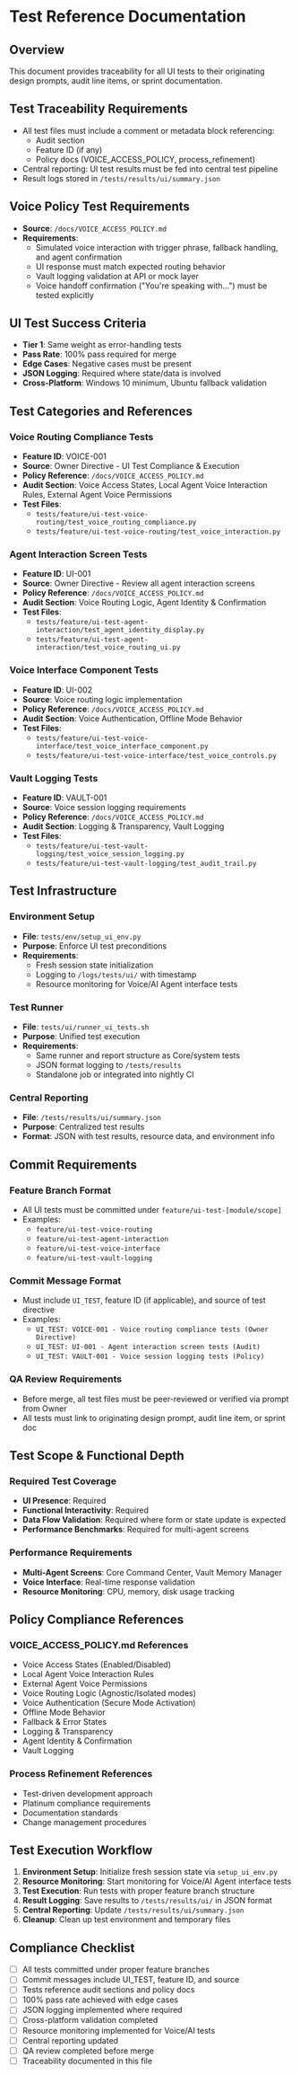 # Test Reference Documentation

## Overview
This document provides traceability for all UI tests to their originating design prompts, audit line items, or sprint documentation.

## Test Traceability Requirements
- All test files must include a comment or metadata block referencing:
  - Audit section
  - Feature ID (if any)
  - Policy docs (VOICE_ACCESS_POLICY, process_refinement)
- Central reporting: UI test results must be fed into central test pipeline
- Result logs stored in `/tests/results/ui/summary.json`

## Voice Policy Test Requirements
- **Source**: `/docs/VOICE_ACCESS_POLICY.md`
- **Requirements**:
  - Simulated voice interaction with trigger phrase, fallback handling, and agent confirmation
  - UI response must match expected routing behavior
  - Vault logging validation at API or mock layer
  - Voice handoff confirmation ("You're speaking with…") must be tested explicitly

## UI Test Success Criteria
- **Tier 1**: Same weight as error-handling tests
- **Pass Rate**: 100% pass required for merge
- **Edge Cases**: Negative cases must be present
- **JSON Logging**: Required where state/data is involved
- **Cross-Platform**: Windows 10 minimum, Ubuntu fallback validation

## Test Categories and References

### Voice Routing Compliance Tests
- **Feature ID**: VOICE-001
- **Source**: Owner Directive - UI Test Compliance & Execution
- **Policy Reference**: `/docs/VOICE_ACCESS_POLICY.md`
- **Audit Section**: Voice Access States, Local Agent Voice Interaction Rules, External Agent Voice Permissions
- **Test Files**:
  - `tests/feature/ui-test-voice-routing/test_voice_routing_compliance.py`
  - `tests/feature/ui-test-voice-routing/test_voice_interaction.py`

### Agent Interaction Screen Tests
- **Feature ID**: UI-001
- **Source**: Owner Directive - Review all agent interaction screens
- **Policy Reference**: `/docs/VOICE_ACCESS_POLICY.md`
- **Audit Section**: Voice Routing Logic, Agent Identity & Confirmation
- **Test Files**:
  - `tests/feature/ui-test-agent-interaction/test_agent_identity_display.py`
  - `tests/feature/ui-test-agent-interaction/test_voice_routing_ui.py`

### Voice Interface Component Tests
- **Feature ID**: UI-002
- **Source**: Voice routing logic implementation
- **Policy Reference**: `/docs/VOICE_ACCESS_POLICY.md`
- **Audit Section**: Voice Authentication, Offline Mode Behavior
- **Test Files**:
  - `tests/feature/ui-test-voice-interface/test_voice_interface_component.py`
  - `tests/feature/ui-test-voice-interface/test_voice_controls.py`

### Vault Logging Tests
- **Feature ID**: VAULT-001
- **Source**: Voice session logging requirements
- **Policy Reference**: `/docs/VOICE_ACCESS_POLICY.md`
- **Audit Section**: Logging & Transparency, Vault Logging
- **Test Files**:
  - `tests/feature/ui-test-vault-logging/test_voice_session_logging.py`
  - `tests/feature/ui-test-vault-logging/test_audit_trail.py`

## Test Infrastructure

### Environment Setup
- **File**: `tests/env/setup_ui_env.py`
- **Purpose**: Enforce UI test preconditions
- **Requirements**:
  - Fresh session state initialization
  - Logging to `/logs/tests/ui/` with timestamp
  - Resource monitoring for Voice/AI Agent interface tests

### Test Runner
- **File**: `tests/ui/runner_ui_tests.sh`
- **Purpose**: Unified test execution
- **Requirements**:
  - Same runner and report structure as Core/system tests
  - JSON format logging to `/tests/results`
  - Standalone job or integrated into nightly CI

### Central Reporting
- **File**: `/tests/results/ui/summary.json`
- **Purpose**: Centralized test results
- **Format**: JSON with test results, resource data, and environment info

## Commit Requirements

### Feature Branch Format
- All UI tests must be committed under `feature/ui-test-[module/scope]`
- Examples:
  - `feature/ui-test-voice-routing`
  - `feature/ui-test-agent-interaction`
  - `feature/ui-test-voice-interface`
  - `feature/ui-test-vault-logging`

### Commit Message Format
- Must include `UI_TEST`, feature ID (if applicable), and source of test directive
- Examples:
  - `UI_TEST: VOICE-001 - Voice routing compliance tests (Owner Directive)`
  - `UI_TEST: UI-001 - Agent interaction screen tests (Audit)`
  - `UI_TEST: VAULT-001 - Voice session logging tests (Policy)`

### QA Review Requirements
- Before merge, all test files must be peer-reviewed or verified via prompt from Owner
- All tests must link to originating design prompt, audit line item, or sprint doc

## Test Scope & Functional Depth

### Required Test Coverage
- **UI Presence**: Required
- **Functional Interactivity**: Required
- **Data Flow Validation**: Required where form or state update is expected
- **Performance Benchmarks**: Required for multi-agent screens

### Performance Requirements
- **Multi-Agent Screens**: Core Command Center, Vault Memory Manager
- **Voice Interface**: Real-time response validation
- **Resource Monitoring**: CPU, memory, disk usage tracking

## Policy Compliance References

### VOICE_ACCESS_POLICY.md References
- Voice Access States (Enabled/Disabled)
- Local Agent Voice Interaction Rules
- External Agent Voice Permissions
- Voice Routing Logic (Agnostic/Isolated modes)
- Voice Authentication (Secure Mode Activation)
- Offline Mode Behavior
- Fallback & Error States
- Logging & Transparency
- Agent Identity & Confirmation
- Vault Logging

### Process Refinement References
- Test-driven development approach
- Platinum compliance requirements
- Documentation standards
- Change management procedures

## Test Execution Workflow

1. **Environment Setup**: Initialize fresh session state via `setup_ui_env.py`
2. **Resource Monitoring**: Start monitoring for Voice/AI Agent interface tests
3. **Test Execution**: Run tests with proper feature branch structure
4. **Result Logging**: Save results to `/tests/results/ui/` in JSON format
5. **Central Reporting**: Update `/tests/results/ui/summary.json`
6. **Cleanup**: Clean up test environment and temporary files

## Compliance Checklist

- [ ] All tests committed under proper feature branches
- [ ] Commit messages include UI_TEST, feature ID, and source
- [ ] Tests reference audit sections and policy docs
- [ ] 100% pass rate achieved with edge cases
- [ ] JSON logging implemented where required
- [ ] Cross-platform validation completed
- [ ] Resource monitoring implemented for Voice/AI tests
- [ ] Central reporting updated
- [ ] QA review completed before merge
- [ ] Traceability documented in this file 